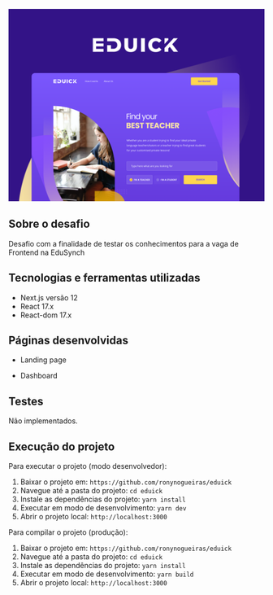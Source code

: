 ![Layout do eduick](./.github/cover.png)

## Sobre o desafio

Desafio com a finalidade de testar os conhecimentos para a vaga de Frontend na EduSynch

## Tecnologias e ferramentas utilizadas

- Next.js versão 12
- React 17.x
- React-dom 17.x

## Páginas desenvolvidas

- Landing page

- Dashboard

## Testes

Não implementados.

## Execução do projeto

Para executar o projeto (modo desenvolvedor):

1. Baixar o projeto em: `https://github.com/ronynogueiras/eduick`
2. Navegue até a pasta do projeto: `cd eduick`
3. Instale as dependências do projeto: `yarn install`
4. Executar em modo de desenvolvimento: `yarn dev`
5. Abrir o projeto local: `http://localhost:3000`

Para compilar o projeto (produção):

1. Baixar o projeto em: `https://github.com/ronynogueiras/eduick`
2. Navegue até a pasta do projeto: `cd eduick`
3. Instale as dependências do projeto: `yarn install`
4. Executar em modo de desenvolvimento: `yarn build`
5. Abrir o projeto local: `http://localhost:3000`
